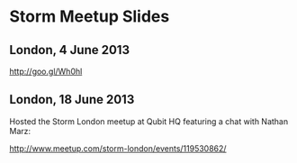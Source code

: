 Storm Meetup Slides
======

London, 4 June 2013
-----

http://goo.gl/Wh0hl

London, 18 June 2013
-----

Hosted the Storm London meetup at Qubit HQ featuring a chat with Nathan Marz:

http://www.meetup.com/storm-london/events/119530862/
